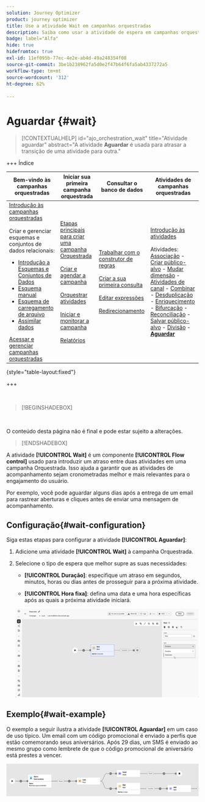 ```yaml
---
solution: Journey Optimizer
product: journey optimizer
title: Use a atividade Wait em campanhas orquestradas
description: Saiba como usar a atividade de espera em campanhas orquestradas
badge: label="Alfa"
hide: true
hidefromtoc: true
exl-id: 11ef095b-77ec-4e2e-ab4d-49a248354f08
source-git-commit: 3be1b238962fa5d0e2f47b64f6fa5ab4337272a5
workflow-type: tm+mt
source-wordcount: '312'
ht-degree: 62%

---
```


# Aguardar {#wait}

>[!CONTEXTUALHELP]
>id="ajo_orchestration_wait"
>title="Atividade aguardar"
>abstract="A atividade **Aguardar** é usada para atrasar a transição de uma atividade para outra."


+++ Índice 

| Bem-vindo às campanhas orquestradas | Iniciar sua primeira campanha orquestrada | Consultar o banco de dados | Atividades de campanhas orquestradas |
|---|---|---|---|
| [Introdução às campanhas orquestradas](../gs-orchestrated-campaigns.md)<br/><br/>Criar e gerenciar esquemas e conjuntos de dados relacionais:</br> <ul><li>[Introdução a Esquemas e Conjuntos de Dados](../gs-schemas.md)</li><li>[Esquema manual](../manual-schema.md)</li><li>[Esquema de carregamento de arquivo](../file-upload-schema.md)</li><li>[Assimilar dados](../ingest-data.md)</li></ul>[Acessar e gerenciar campanhas orquestradas](../access-manage-orchestrated-campaigns.md) | [Etapas principais para criar uma campanha Orquestrada](../gs-campaign-creation.md)<br/><br/>[Criar e agendar a campanha](../create-orchestrated-campaign.md)<br/><br/>[Orquestrar atividades](../orchestrate-activities.md)<br/><br/>[Iniciar e monitorar a campanha](../start-monitor-campaigns.md)<br/><br/>[Relatórios](../reporting-campaigns.md) | [Trabalhar com o construtor de regras](../orchestrated-rule-builder.md)<br/><br/>[Criar a sua primeira consulta](../build-query.md)<br/><br/>[Editar expressões](../edit-expressions.md)<br/><br/>[Redirecionamento](../retarget.md) | [Introdução às atividades](about-activities.md)<br/><br/>Atividades:<br/>[Associação](and-join.md) - [Criar público-alvo](build-audience.md) - [Mudar dimensão](change-dimension.md) - [Atividades de canal](channels.md) - [Combinar](combine.md) - [Desduplicação](deduplication.md) - [Enriquecimento](enrichment.md) - [Bifurcação](fork.md) - [Reconciliação](reconciliation.md) - [Salvar público-alvo](save-audience.md) - [Divisão](split.md) - <b>[Aguardar](wait.md)</b> |

{style="table-layout:fixed"}

+++

<br/>

>[!BEGINSHADEBOX]

</br>

O conteúdo desta página não é final e pode estar sujeito a alterações.

>[!ENDSHADEBOX]

A atividade **[!UICONTROL Wait]** é um componente **[!UICONTROL Flow control]** usado para introduzir um atraso entre duas atividades em uma campanha Orquestrada. Isso ajuda a garantir que as atividades de acompanhamento sejam cronometradas melhor e mais relevantes para o engajamento do usuário.

Por exemplo, você pode aguardar alguns dias após a entrega de um email para rastrear aberturas e cliques antes de enviar uma mensagem de acompanhamento.

## Configuração{#wait-configuration}

Siga estas etapas para configurar a atividade **[!UICONTROL Aguardar]**:

1. Adicione uma atividade **[!UICONTROL Wait]** à campanha Orquestrada.

1. Selecione o tipo de espera que melhor supre as suas necessidades:

   * **[!UICONTROL Duração]**: especifique um atraso em segundos, minutos, horas ou dias antes de prosseguir para a próxima atividade.

   * **[!UICONTROL Hora fixa]**: defina uma data e uma hora específicas após as quais a próxima atividade iniciará.

   ![](../assets/wait_activity.png)

## Exemplo{#wait-example}

O exemplo a seguir ilustra a atividade **[!UICONTROL Aguardar]** em um caso de uso típico. Um email com um código promocional é enviado a perfis que estão comemorando seus aniversários. Após 29 dias, um SMS é enviado ao mesmo grupo como lembrete de que o código promocional de aniversário está prestes a vencer.

![](../assets/wait-example.png)
